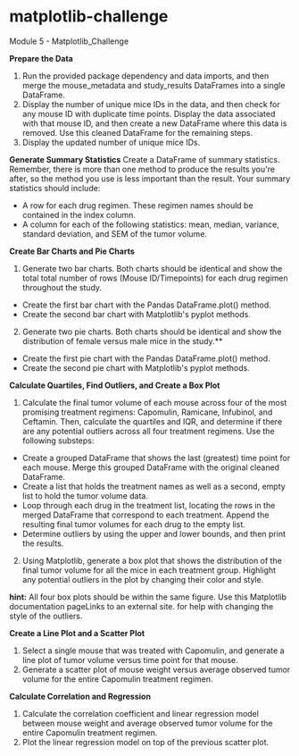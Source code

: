 # matplotlib-challenge
Module 5 - Matplotlib_Challenge


**Prepare the Data**
1. Run the provided package dependency and data imports, and then merge the mouse_metadata and study_results DataFrames into a single DataFrame.
2. Display the number of unique mice IDs in the data, and then check for any mouse ID with duplicate time points. Display the data associated with that mouse ID, and then create a new DataFrame where    this data is removed. Use this cleaned DataFrame for the remaining steps.
3. Display the updated number of unique mice IDs.

**Generate Summary Statistics**
Create a DataFrame of summary statistics. Remember, there is more than one method to produce the results you're after, so the method you use is less important than the result.
Your summary statistics should include:

+ A row for each drug regimen. These regimen names should be contained in the index column.
+ A column for each of the following statistics: mean, median, variance, standard deviation, and SEM of the tumor volume.

**Create Bar Charts and Pie Charts**
1. Generate two bar charts. Both charts should be identical and show the total total number of rows (Mouse ID/Timepoints) for each drug regimen throughout the study.
+ Create the first bar chart with the Pandas DataFrame.plot() method.
+ Create the second bar chart with Matplotlib's pyplot methods.

2. Generate two pie charts. Both charts should be identical and show the distribution of female versus male mice in the study.**
+ Create the first pie chart with the Pandas DataFrame.plot() method.
+ Create the second pie chart with Matplotlib's pyplot methods.

**Calculate Quartiles, Find Outliers, and Create a Box Plot**
1. Calculate the final tumor volume of each mouse across four of the most promising treatment regimens: Capomulin, Ramicane, Infubinol, and Ceftamin. Then, calculate the quartiles and IQR, and determine if there are any potential outliers across all four treatment regimens. Use the following substeps:
   
+ Create a grouped DataFrame that shows the last (greatest) time point for each mouse. Merge this grouped DataFrame with the original cleaned DataFrame.
+ Create a list that holds the treatment names as well as a second, empty list to hold the tumor volume data.
+ Loop through each drug in the treatment list, locating the rows in the merged DataFrame that correspond to each treatment. Append the resulting final tumor volumes for each drug to the empty list.
+ Determine outliers by using the upper and lower bounds, and then print the results.

2. Using Matplotlib, generate a box plot that shows the distribution of the final tumor volume for all the mice in each treatment group. Highlight any potential outliers in the plot by changing their color and style.

**hint:** All four box plots should be within the same figure. Use this Matplotlib documentation pageLinks to an external site. for help with changing the style of the outliers.

**Create a Line Plot and a Scatter Plot**
1. Select a single mouse that was treated with Capomulin, and generate a line plot of tumor volume versus time point for that mouse.
2. Generate a scatter plot of mouse weight versus average observed tumor volume for the entire Capomulin treatment regimen.

**Calculate Correlation and Regression**
1. Calculate the correlation coefficient and linear regression model between mouse weight and average observed tumor volume for the entire Capomulin treatment regimen.
2. Plot the linear regression model on top of the previous scatter plot.
